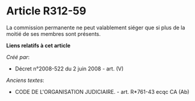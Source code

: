 # Article R312-59

La commission permanente ne peut valablement siéger que si plus de la moitié de ses membres sont présents.

**Liens relatifs à cet article**

_Créé par_:

  - Décret n°2008-522 du 2 juin 2008 - art. (V)

_Anciens textes_:

  - CODE DE L'ORGANISATION JUDICIAIRE. - art. R*761-43 ecqc CA (Ab)
